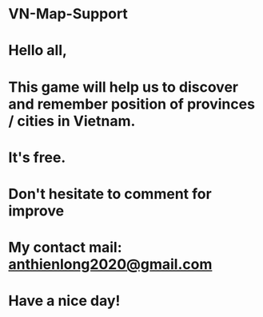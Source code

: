 # VN-Map-Support
# Hello all,
# This game will help us to discover and remember position of provinces / cities in Vietnam.
# It's free.
# Don't hesitate to comment for improve
# My contact mail: anthienlong2020@gmail.com
# Have a nice day!
